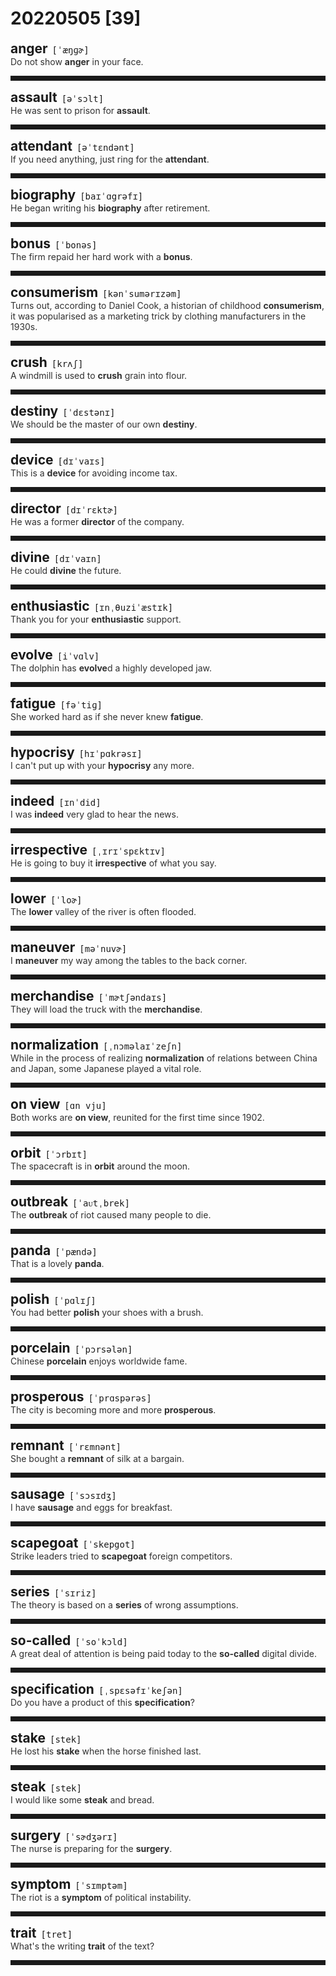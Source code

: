 <style>
/*不显示details的三角符号*/
details > summary::marker {
    display: none;
    content: none;
}
/*去掉外边框*/
details summary{
    outline:none;
    cursor:pointer;/*鼠标放上去之后变成手型*/
}
/*去掉前面默认的小黑三角*/
details summary::-webkit-details-marker{
    display:none; 
}
</style>
# 20220505 [39]  

<div style="display: flex;align-items: baseline;">
    <h2 style="margin-bottom: 0;margin-top: 0">anger</h2>
    <p style="padding:0 .5em; margin: 0;font-family: monospace;">[ˈæŋɡɚ]</p>
    <p class="interpretation_11084" style="display:none ;padding:0 .5em; margin: 0; white-space: nowrap;overflow: hidden;text-overflow: ellipsis;">n. 愤怒；怒气</p>
</div>
<details class="details_11084">
    <summary style="color: #303030;">Do not show <strong>anger</strong> in your face.</summary>
    不要脸露怒容。
</details>
<hr style="padding-bottom: 0.5em;" />


<div style="display: flex;align-items: baseline;">
    <h2 style="margin-bottom: 0;margin-top: 0">assault</h2>
    <p style="padding:0 .5em; margin: 0;font-family: monospace;">[əˈsɔlt]</p>
    <p class="interpretation_11084" style="display:none ;padding:0 .5em; margin: 0; white-space: nowrap;overflow: hidden;text-overflow: ellipsis;">n. 攻击；袭击；侵犯他人身体（罪）
v. 袭击；突袭</p>
</div>
<details class="details_11084">
    <summary style="color: #303030;">He was sent to prison for <strong>assault</strong>.</summary>
    他因袭击他人而被送进了监狱。
</details>
<hr style="padding-bottom: 0.5em;" />


<div style="display: flex;align-items: baseline;">
    <h2 style="margin-bottom: 0;margin-top: 0">attendant</h2>
    <p style="padding:0 .5em; margin: 0;font-family: monospace;">[əˈtɛndənt]</p>
    <p class="interpretation_11084" style="display:none ;padding:0 .5em; margin: 0; white-space: nowrap;overflow: hidden;text-overflow: ellipsis;">n. 服务人员
adj. 伴随的</p>
</div>
<details class="details_11084">
    <summary style="color: #303030;">If you need anything, just ring for the <strong>attendant</strong>.</summary>
    如果您要什么，就按铃叫服务员。
</details>
<hr style="padding-bottom: 0.5em;" />


<div style="display: flex;align-items: baseline;">
    <h2 style="margin-bottom: 0;margin-top: 0">biography</h2>
    <p style="padding:0 .5em; margin: 0;font-family: monospace;">[baɪˈɑgrəfɪ]</p>
    <p class="interpretation_11084" style="display:none ;padding:0 .5em; margin: 0; white-space: nowrap;overflow: hidden;text-overflow: ellipsis;">n. 传记</p>
</div>
<details class="details_11084">
    <summary style="color: #303030;">He began writing his <strong>biography</strong> after retirement.</summary>
    退休后他开始写自传。
</details>
<hr style="padding-bottom: 0.5em;" />


<div style="display: flex;align-items: baseline;">
    <h2 style="margin-bottom: 0;margin-top: 0">bonus</h2>
    <p style="padding:0 .5em; margin: 0;font-family: monospace;">[ˈbonəs]</p>
    <p class="interpretation_11084" style="display:none ;padding:0 .5em; margin: 0; white-space: nowrap;overflow: hidden;text-overflow: ellipsis;">n. 奖金；红利；额外津贴</p>
</div>
<details class="details_11084">
    <summary style="color: #303030;">The firm repaid her hard work with a <strong>bonus</strong>.</summary>
    公司发给她奖金以酬谢她的辛勤工作。
</details>
<hr style="padding-bottom: 0.5em;" />


<div style="display: flex;align-items: baseline;">
    <h2 style="margin-bottom: 0;margin-top: 0">consumerism</h2>
    <p style="padding:0 .5em; margin: 0;font-family: monospace;">[kənˈsumərɪzəm]</p>
    <p class="interpretation_11084" style="display:none ;padding:0 .5em; margin: 0; white-space: nowrap;overflow: hidden;text-overflow: ellipsis;">n. 消费主义；保护消费者权益主义</p>
</div>
<details class="details_11084">
    <summary style="color: #303030;">Turns out, according to Daniel Cook, a historian of childhood <strong>consumerism</strong>, it was popularised as a marketing trick by clothing manufacturers in the 1930s.</summary>
    研究儿童消费主义的历史学家丹尼尔•库克(Daniel Cook)表示，事实证明，上世纪30年代，服装制造商把它作为一种营销手段推广开来。
</details>
<hr style="padding-bottom: 0.5em;" />


<div style="display: flex;align-items: baseline;">
    <h2 style="margin-bottom: 0;margin-top: 0">crush</h2>
    <p style="padding:0 .5em; margin: 0;font-family: monospace;">[krʌʃ]</p>
    <p class="interpretation_11084" style="display:none ;padding:0 .5em; margin: 0; white-space: nowrap;overflow: hidden;text-overflow: ellipsis;">v. 挤压；压碎；碾碎；弄皱；镇压
n. 迷恋；拥挤的人群</p>
</div>
<details class="details_11084">
    <summary style="color: #303030;">A windmill is used to <strong>crush</strong> grain into flour.</summary>
    风车被用来把谷粒碾压成面粉。
</details>
<hr style="padding-bottom: 0.5em;" />


<div style="display: flex;align-items: baseline;">
    <h2 style="margin-bottom: 0;margin-top: 0">destiny</h2>
    <p style="padding:0 .5em; margin: 0;font-family: monospace;">[ˈdɛstənɪ]</p>
    <p class="interpretation_11084" style="display:none ;padding:0 .5em; margin: 0; white-space: nowrap;overflow: hidden;text-overflow: ellipsis;">n. 命运；天命；天数</p>
</div>
<details class="details_11084">
    <summary style="color: #303030;">We should be the master of our own <strong>destiny</strong>.</summary>
    我们应该做自己命运的主人。
</details>
<hr style="padding-bottom: 0.5em;" />


<div style="display: flex;align-items: baseline;">
    <h2 style="margin-bottom: 0;margin-top: 0">device</h2>
    <p style="padding:0 .5em; margin: 0;font-family: monospace;">[dɪˈvaɪs]</p>
    <p class="interpretation_11084" style="display:none ;padding:0 .5em; margin: 0; white-space: nowrap;overflow: hidden;text-overflow: ellipsis;">n. 设备；装置；手段；策略；方法</p>
</div>
<details class="details_11084">
    <summary style="color: #303030;">This is a <strong>device</strong> for avoiding income tax.</summary>
    这是一个逃避交纳所得税的诡计。
</details>
<hr style="padding-bottom: 0.5em;" />


<div style="display: flex;align-items: baseline;">
    <h2 style="margin-bottom: 0;margin-top: 0">director</h2>
    <p style="padding:0 .5em; margin: 0;font-family: monospace;">[dɪˈrɛktɚ]</p>
    <p class="interpretation_11084" style="display:none ;padding:0 .5em; margin: 0; white-space: nowrap;overflow: hidden;text-overflow: ellipsis;">n. 指导者；主任；导演</p>
</div>
<details class="details_11084">
    <summary style="color: #303030;">He was a former <strong>director</strong> of the company.</summary>
    他是这家公司的前任领导者。
</details>
<hr style="padding-bottom: 0.5em;" />


<div style="display: flex;align-items: baseline;">
    <h2 style="margin-bottom: 0;margin-top: 0">divine</h2>
    <p style="padding:0 .5em; margin: 0;font-family: monospace;">[dɪˈvaɪn]</p>
    <p class="interpretation_11084" style="display:none ;padding:0 .5em; margin: 0; white-space: nowrap;overflow: hidden;text-overflow: ellipsis;">adj. 神的；神性的
v. 占卜</p>
</div>
<details class="details_11084">
    <summary style="color: #303030;">He could <strong>divine</strong> the future.</summary>
    他能预卜未来。
</details>
<hr style="padding-bottom: 0.5em;" />


<div style="display: flex;align-items: baseline;">
    <h2 style="margin-bottom: 0;margin-top: 0">enthusiastic</h2>
    <p style="padding:0 .5em; margin: 0;font-family: monospace;">[ɪnˌθuziˈæstɪk]</p>
    <p class="interpretation_11084" style="display:none ;padding:0 .5em; margin: 0; white-space: nowrap;overflow: hidden;text-overflow: ellipsis;">adj. 充满热情的；热心的</p>
</div>
<details class="details_11084">
    <summary style="color: #303030;">Thank you for your <strong>enthusiastic</strong> support.</summary>
    谢谢你们的热情支持。
</details>
<hr style="padding-bottom: 0.5em;" />


<div style="display: flex;align-items: baseline;">
    <h2 style="margin-bottom: 0;margin-top: 0">evolve</h2>
    <p style="padding:0 .5em; margin: 0;font-family: monospace;">[iˈvɑlv]</p>
    <p class="interpretation_11084" style="display:none ;padding:0 .5em; margin: 0; white-space: nowrap;overflow: hidden;text-overflow: ellipsis;">v. 形成；演变；进化</p>
</div>
<details class="details_11084">
    <summary style="color: #303030;">The dolphin has <strong>evolve</strong>d a highly developed jaw.</summary>
    海豚已经进化形成高度发达的下颌。
</details>
<hr style="padding-bottom: 0.5em;" />


<div style="display: flex;align-items: baseline;">
    <h2 style="margin-bottom: 0;margin-top: 0">fatigue</h2>
    <p style="padding:0 .5em; margin: 0;font-family: monospace;">[fəˈtiɡ]</p>
    <p class="interpretation_11084" style="display:none ;padding:0 .5em; margin: 0; white-space: nowrap;overflow: hidden;text-overflow: ellipsis;">n. 疲乏；劳累</p>
</div>
<details class="details_11084">
    <summary style="color: #303030;">She worked hard as if she never knew <strong>fatigue</strong>.</summary>
    她工作努力，仿佛从不知疲倦似的。
</details>
<hr style="padding-bottom: 0.5em;" />


<div style="display: flex;align-items: baseline;">
    <h2 style="margin-bottom: 0;margin-top: 0">hypocrisy</h2>
    <p style="padding:0 .5em; margin: 0;font-family: monospace;">[hɪˈpɑkrəsɪ]</p>
    <p class="interpretation_11084" style="display:none ;padding:0 .5em; margin: 0; white-space: nowrap;overflow: hidden;text-overflow: ellipsis;">n. 伪善；虚伪；造作</p>
</div>
<details class="details_11084">
    <summary style="color: #303030;">I can't put up with your <strong>hypocrisy</strong> any more.</summary>
    我再也不能容忍你的虚伪态度了。
</details>
<hr style="padding-bottom: 0.5em;" />


<div style="display: flex;align-items: baseline;">
    <h2 style="margin-bottom: 0;margin-top: 0">indeed</h2>
    <p style="padding:0 .5em; margin: 0;font-family: monospace;">[ɪnˈdid]</p>
    <p class="interpretation_11084" style="display:none ;padding:0 .5em; margin: 0; white-space: nowrap;overflow: hidden;text-overflow: ellipsis;">adv. 的确；真正地</p>
</div>
<details class="details_11084">
    <summary style="color: #303030;">I was <strong>indeed</strong> very glad to hear the news.</summary>
    我听到这消息的确很高兴。
</details>
<hr style="padding-bottom: 0.5em;" />


<div style="display: flex;align-items: baseline;">
    <h2 style="margin-bottom: 0;margin-top: 0">irrespective</h2>
    <p style="padding:0 .5em; margin: 0;font-family: monospace;">[ˌɪrɪˈspɛktɪv]</p>
    <p class="interpretation_11084" style="display:none ;padding:0 .5em; margin: 0; white-space: nowrap;overflow: hidden;text-overflow: ellipsis;">adj. 不顾的；不论…的</p>
</div>
<details class="details_11084">
    <summary style="color: #303030;">He is going to buy it <strong>irrespective</strong> of what you say.</summary>
    不管你说什么，他是买定了。
</details>
<hr style="padding-bottom: 0.5em;" />


<div style="display: flex;align-items: baseline;">
    <h2 style="margin-bottom: 0;margin-top: 0">lower</h2>
    <p style="padding:0 .5em; margin: 0;font-family: monospace;">[ˈloɚ]</p>
    <p class="interpretation_11084" style="display:none ;padding:0 .5em; margin: 0; white-space: nowrap;overflow: hidden;text-overflow: ellipsis;">v. 降低；减少
adj. 较低的；下游的
adj. 更低的；“low”的比较级</p>
</div>
<details class="details_11084">
    <summary style="color: #303030;">The <strong>lower</strong> valley of the river is often flooded.</summary>
    该河下游区域常遭洪水。
</details>
<hr style="padding-bottom: 0.5em;" />


<div style="display: flex;align-items: baseline;">
    <h2 style="margin-bottom: 0;margin-top: 0">maneuver</h2>
    <p style="padding:0 .5em; margin: 0;font-family: monospace;">[məˈnuvɚ]</p>
    <p class="interpretation_11084" style="display:none ;padding:0 .5em; margin: 0; white-space: nowrap;overflow: hidden;text-overflow: ellipsis;">n. 精巧动作；军事演习；花招
v. （熟练地）移动；操控；算计</p>
</div>
<details class="details_11084">
    <summary style="color: #303030;">I <strong>maneuver</strong> my way among the tables to the back corner.</summary>
    我在桌子中穿行，来到后面的角落里。
</details>
<hr style="padding-bottom: 0.5em;" />


<div style="display: flex;align-items: baseline;">
    <h2 style="margin-bottom: 0;margin-top: 0">merchandise</h2>
    <p style="padding:0 .5em; margin: 0;font-family: monospace;">[ˈmɚtʃəndaɪs]</p>
    <p class="interpretation_11084" style="display:none ;padding:0 .5em; margin: 0; white-space: nowrap;overflow: hidden;text-overflow: ellipsis;">n. 商品；货物
v. 推销；销售</p>
</div>
<details class="details_11084">
    <summary style="color: #303030;">They will load the truck with the <strong>merchandise</strong>.</summary>
    他们将用卡车装满货物。
</details>
<hr style="padding-bottom: 0.5em;" />


<div style="display: flex;align-items: baseline;">
    <h2 style="margin-bottom: 0;margin-top: 0">normalization</h2>
    <p style="padding:0 .5em; margin: 0;font-family: monospace;">[ˌnɔməlaɪˈzeʃn]</p>
    <p class="interpretation_11084" style="display:none ;padding:0 .5em; margin: 0; white-space: nowrap;overflow: hidden;text-overflow: ellipsis;">n. 正常化；标准化</p>
</div>
<details class="details_11084">
    <summary style="color: #303030;">While in the process of realizing <strong>normalization</strong> of relations between China and Japan, some Japanese played a vital role.</summary>
    在中日关系实现正常化的过程中，一些日本人士起到了至关重要的作用。
</details>
<hr style="padding-bottom: 0.5em;" />


<div style="display: flex;align-items: baseline;">
    <h2 style="margin-bottom: 0;margin-top: 0">on view</h2>
    <p style="padding:0 .5em; margin: 0;font-family: monospace;">[ɑn vju]</p>
    <p class="interpretation_11084" style="display:none ;padding:0 .5em; margin: 0; white-space: nowrap;overflow: hidden;text-overflow: ellipsis;">phrase. 展览着；陈列着</p>
</div>
<details class="details_11084">
    <summary style="color: #303030;">Both works are <strong>on view</strong>, reunited for the first time since 1902.</summary>
    两件作品都面世，这是自1902年以来的首次重组。
</details>
<hr style="padding-bottom: 0.5em;" />


<div style="display: flex;align-items: baseline;">
    <h2 style="margin-bottom: 0;margin-top: 0">orbit</h2>
    <p style="padding:0 .5em; margin: 0;font-family: monospace;">[ˈɔrbɪt]</p>
    <p class="interpretation_11084" style="display:none ;padding:0 .5em; margin: 0; white-space: nowrap;overflow: hidden;text-overflow: ellipsis;">n. 轨道
v. 绕...轨道而行</p>
</div>
<details class="details_11084">
    <summary style="color: #303030;">The spacecraft is in <strong>orbit</strong> around the moon.</summary>
    该航天器在绕月球轨道运行。
</details>
<hr style="padding-bottom: 0.5em;" />


<div style="display: flex;align-items: baseline;">
    <h2 style="margin-bottom: 0;margin-top: 0">outbreak</h2>
    <p style="padding:0 .5em; margin: 0;font-family: monospace;">[ˈaᴜtˌbrek]</p>
    <p class="interpretation_11084" style="display:none ;padding:0 .5em; margin: 0; white-space: nowrap;overflow: hidden;text-overflow: ellipsis;">n. 爆发；发作</p>
</div>
<details class="details_11084">
    <summary style="color: #303030;">The <strong>outbreak</strong> of riot caused many people to die.</summary>
    暴乱的发生使很多人丧生。
</details>
<hr style="padding-bottom: 0.5em;" />


<div style="display: flex;align-items: baseline;">
    <h2 style="margin-bottom: 0;margin-top: 0">panda</h2>
    <p style="padding:0 .5em; margin: 0;font-family: monospace;">[ˈpændə]</p>
    <p class="interpretation_11084" style="display:none ;padding:0 .5em; margin: 0; white-space: nowrap;overflow: hidden;text-overflow: ellipsis;">n. 熊猫</p>
</div>
<details class="details_11084">
    <summary style="color: #303030;">That is a lovely <strong>panda</strong>.</summary>
    那只熊猫很可爱。
</details>
<hr style="padding-bottom: 0.5em;" />


<div style="display: flex;align-items: baseline;">
    <h2 style="margin-bottom: 0;margin-top: 0">polish</h2>
    <p style="padding:0 .5em; margin: 0;font-family: monospace;">[ˈpɑlɪʃ]</p>
    <p class="interpretation_11084" style="display:none ;padding:0 .5em; margin: 0; white-space: nowrap;overflow: hidden;text-overflow: ellipsis;">v. 擦亮；磨光；润色；完善
n. 光泽；上光剂</p>
</div>
<details class="details_11084">
    <summary style="color: #303030;">You had better <strong>polish</strong> your shoes with a brush.</summary>
    你最好用刷子刷刷鞋。
</details>
<hr style="padding-bottom: 0.5em;" />


<div style="display: flex;align-items: baseline;">
    <h2 style="margin-bottom: 0;margin-top: 0">porcelain</h2>
    <p style="padding:0 .5em; margin: 0;font-family: monospace;">[ˈpɔrsələn]</p>
    <p class="interpretation_11084" style="display:none ;padding:0 .5em; margin: 0; white-space: nowrap;overflow: hidden;text-overflow: ellipsis;">n. 瓷；瓷器</p>
</div>
<details class="details_11084">
    <summary style="color: #303030;">Chinese <strong>porcelain</strong> enjoys worldwide fame.</summary>
    中国的瓷器闻名世界。
</details>
<hr style="padding-bottom: 0.5em;" />


<div style="display: flex;align-items: baseline;">
    <h2 style="margin-bottom: 0;margin-top: 0">prosperous</h2>
    <p style="padding:0 .5em; margin: 0;font-family: monospace;">[ˈprɑspərəs]</p>
    <p class="interpretation_11084" style="display:none ;padding:0 .5em; margin: 0; white-space: nowrap;overflow: hidden;text-overflow: ellipsis;">adj. 繁荣的；兴旺的</p>
</div>
<details class="details_11084">
    <summary style="color: #303030;">The city is becoming more and more <strong>prosperous</strong>.</summary>
    这个城市越来越繁盛了。
</details>
<hr style="padding-bottom: 0.5em;" />


<div style="display: flex;align-items: baseline;">
    <h2 style="margin-bottom: 0;margin-top: 0">remnant</h2>
    <p style="padding:0 .5em; margin: 0;font-family: monospace;">[ˈrɛmnənt]</p>
    <p class="interpretation_11084" style="display:none ;padding:0 .5em; margin: 0; white-space: nowrap;overflow: hidden;text-overflow: ellipsis;">n. 剩余；残余部分；零头布料
adj. 残留的</p>
</div>
<details class="details_11084">
    <summary style="color: #303030;">She bought a <strong>remnant</strong> of silk at a bargain.</summary>
    她廉价购得一块零头丝布。
</details>
<hr style="padding-bottom: 0.5em;" />


<div style="display: flex;align-items: baseline;">
    <h2 style="margin-bottom: 0;margin-top: 0">sausage</h2>
    <p style="padding:0 .5em; margin: 0;font-family: monospace;">[ˈsɔsɪdʒ]</p>
    <p class="interpretation_11084" style="display:none ;padding:0 .5em; margin: 0; white-space: nowrap;overflow: hidden;text-overflow: ellipsis;">n. 香肠；腊肠</p>
</div>
<details class="details_11084">
    <summary style="color: #303030;">I have <strong>sausage</strong> and eggs for breakfast.</summary>
    我早餐吃香肠和鸡蛋。
</details>
<hr style="padding-bottom: 0.5em;" />


<div style="display: flex;align-items: baseline;">
    <h2 style="margin-bottom: 0;margin-top: 0">scapegoat</h2>
    <p style="padding:0 .5em; margin: 0;font-family: monospace;">[ˈskepgot]</p>
    <p class="interpretation_11084" style="display:none ;padding:0 .5em; margin: 0; white-space: nowrap;overflow: hidden;text-overflow: ellipsis;">n. 替罪羊；代人受过者
v. 使…成为替罪羊</p>
</div>
<details class="details_11084">
    <summary style="color: #303030;">Strike leaders tried to <strong>scapegoat</strong> foreign competitors.</summary>
    罢工领导人极力把外国竞争者作为替罪羊。
</details>
<hr style="padding-bottom: 0.5em;" />


<div style="display: flex;align-items: baseline;">
    <h2 style="margin-bottom: 0;margin-top: 0">series</h2>
    <p style="padding:0 .5em; margin: 0;font-family: monospace;">[ˈsɪriz]</p>
    <p class="interpretation_11084" style="display:none ;padding:0 .5em; margin: 0; white-space: nowrap;overflow: hidden;text-overflow: ellipsis;">n. 连续；系列</p>
</div>
<details class="details_11084">
    <summary style="color: #303030;">The theory is based on a <strong>series</strong> of wrong assumptions.</summary>
    这一理论是以一系列错误的设想为依据的。
</details>
<hr style="padding-bottom: 0.5em;" />


<div style="display: flex;align-items: baseline;">
    <h2 style="margin-bottom: 0;margin-top: 0">so-called</h2>
    <p style="padding:0 .5em; margin: 0;font-family: monospace;">[ˈsoˈkɔld]</p>
    <p class="interpretation_11084" style="display:none ;padding:0 .5em; margin: 0; white-space: nowrap;overflow: hidden;text-overflow: ellipsis;">adj. 所谓的</p>
</div>
<details class="details_11084">
    <summary style="color: #303030;">A great deal of attention is being paid today to the <strong>so-called</strong> digital divide.</summary>
    如今，人们正高度关注被称为“数字鸿沟”的现象。
</details>
<hr style="padding-bottom: 0.5em;" />


<div style="display: flex;align-items: baseline;">
    <h2 style="margin-bottom: 0;margin-top: 0">specification</h2>
    <p style="padding:0 .5em; margin: 0;font-family: monospace;">[ˌspɛsəfɪˈkeʃən]</p>
    <p class="interpretation_11084" style="display:none ;padding:0 .5em; margin: 0; white-space: nowrap;overflow: hidden;text-overflow: ellipsis;">n. 规格；规范</p>
</div>
<details class="details_11084">
    <summary style="color: #303030;">Do you have a product of this <strong>specification</strong>?</summary>
    你有没有这种规格的产品？
</details>
<hr style="padding-bottom: 0.5em;" />


<div style="display: flex;align-items: baseline;">
    <h2 style="margin-bottom: 0;margin-top: 0">stake</h2>
    <p style="padding:0 .5em; margin: 0;font-family: monospace;">[stek]</p>
    <p class="interpretation_11084" style="display:none ;padding:0 .5em; margin: 0; white-space: nowrap;overflow: hidden;text-overflow: ellipsis;">n. 股份；赌注；桩
v. 投下…的赌注；把…系于桩上</p>
</div>
<details class="details_11084">
    <summary style="color: #303030;">He lost his <strong>stake</strong> when the horse finished last.</summary>
    当那匹马跑了最后一名时，他输了他的赌注。
</details>
<hr style="padding-bottom: 0.5em;" />


<div style="display: flex;align-items: baseline;">
    <h2 style="margin-bottom: 0;margin-top: 0">steak</h2>
    <p style="padding:0 .5em; margin: 0;font-family: monospace;">[stek]</p>
    <p class="interpretation_11084" style="display:none ;padding:0 .5em; margin: 0; white-space: nowrap;overflow: hidden;text-overflow: ellipsis;">n. 牛排；肉排</p>
</div>
<details class="details_11084">
    <summary style="color: #303030;">I would like some <strong>steak</strong> and bread.</summary>
    我要牛排和面包。
</details>
<hr style="padding-bottom: 0.5em;" />


<div style="display: flex;align-items: baseline;">
    <h2 style="margin-bottom: 0;margin-top: 0">surgery</h2>
    <p style="padding:0 .5em; margin: 0;font-family: monospace;">[ˈsɚdʒərɪ]</p>
    <p class="interpretation_11084" style="display:none ;padding:0 .5em; margin: 0; white-space: nowrap;overflow: hidden;text-overflow: ellipsis;">n. 外科手术</p>
</div>
<details class="details_11084">
    <summary style="color: #303030;">The nurse is preparing for the <strong>surgery</strong>.</summary>
    护士正在做外科手术前的准备。
</details>
<hr style="padding-bottom: 0.5em;" />


<div style="display: flex;align-items: baseline;">
    <h2 style="margin-bottom: 0;margin-top: 0">symptom</h2>
    <p style="padding:0 .5em; margin: 0;font-family: monospace;">[ˈsɪmptəm]</p>
    <p class="interpretation_11084" style="display:none ;padding:0 .5em; margin: 0; white-space: nowrap;overflow: hidden;text-overflow: ellipsis;">n. 征兆；症状</p>
</div>
<details class="details_11084">
    <summary style="color: #303030;">The riot is a <strong>symptom</strong> of political instability.</summary>
    这次暴动是政治不稳定的征兆。
</details>
<hr style="padding-bottom: 0.5em;" />


<div style="display: flex;align-items: baseline;">
    <h2 style="margin-bottom: 0;margin-top: 0">trait</h2>
    <p style="padding:0 .5em; margin: 0;font-family: monospace;">[tret]</p>
    <p class="interpretation_11084" style="display:none ;padding:0 .5em; margin: 0; white-space: nowrap;overflow: hidden;text-overflow: ellipsis;">n. 特性；特点</p>
</div>
<details class="details_11084">
    <summary style="color: #303030;">What's the writing <strong>trait</strong> of the text?</summary>
    本文写作特点是什么？
</details>
<hr style="padding-bottom: 0.5em;" />

<script>
const details = document.querySelectorAll('.details_11084');
const translates = document.querySelectorAll('.interpretation_11084');

details.forEach((item, index) => item.addEventListener('toggle', () => {
    if (item.open) {
        translates[index].style.display = 'block';
    } else translates[index].style.display = 'none';
}));
</script>
